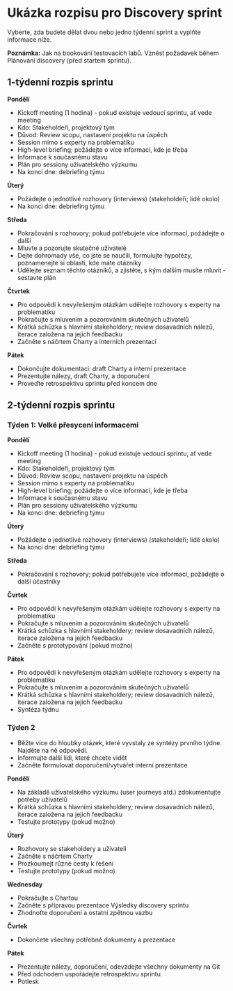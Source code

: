 # Ukázka rozpisu pro Discovery sprint

Vyberte, zda budete dělat dvou nebo jedno týdenní sprint a vyplňte informace níže.

**Poznámka:** Jak na bookování testovacích labů. Vznést požadavek během Plánování discovery (před startem sprintu).

## 1-týdenní rozpis sprintu

**Pondělí**

- Kickoff meeting (1 hodina) - pokud existuje vedoucí sprintu, ať vede meeting
- Kdo: Stakeholdeři, projektový tým
- Důvod: Review scopu, nastavení projektu na úspěch
- Session mimo s experty na problematiku
- High-level briefing; požádejte o více informací, kde je třeba
- Informace k současnému stavu
- Plán pro sessiony uživatelského výzkumu
- Na konci dne: debriefing týmu

**Úterý**

- Požádejte o jednotlivé rozhovory (interviews) (stakeholdeři; lidé okolo)
- Na konci dne: debriefing týmu

**Středa**

- Pokračování s rozhovory; pokud potřebujete více informací, požádejte o další
- Mluvte a pozorujte skutečné uživatelé
- Dejte dohromady vše, co jste se naučili, formulujte hypotézy, poznamenejte si oblasti, kde máte otázníky
- Udělejte seznam těchto otázníků, a zjistěte, s kým dalším musíte mluvit - sestavte plán

**Čtvrtek**

- Pro odpovědi k nevyřešeným otázkám udělejte rozhovory s experty na problematiku
- Pokračujte s mluvením a pozorováním skutečných uživatelů
- Krátká schůzka s hlavními stakeholdery; review dosavadních nálezů, iterace založena na jejich feedbacku
- Začněte s náčrtem Charty a interních prezentací

**Pátek**

- Dokončujte dokumentaci: draft Charty a interní prezentace
- Prezentujte nálezy, draft Charty, a doporučení
- Proveďte retrospektivu sprintu před koncem dne

## 2-týdenní rozpis sprintu

### Týden 1: Velké přesycení informacemi

**Pondělí**

- Kickoff meeting (1 hodina) - pokud existuje vedoucí sprintu, ať vede meeting
- Kdo: Stakeholdeři, projektový tým
- Důvod: Review scopu, nastavení projektu na úspěch
- Session mimo s experty na problematiku
- High-level briefing; požádejte o více informací, kde je třeba
- Informace k současnému stavu
- Plán pro sessiony uživatelského výzkumu
- Na konci dne: debriefing týmu

**Úterý**

- Požádejte o jednotlivé rozhovory (interviews) (stakeholdeři; lidé okolo)
- Na konci dne: debriefing týmu

**Středa**

- Pokračování s rozhovory; pokud potřebujete více informací, požádejte o další účastníky

**Čvrtek**

- Pro odpovědi k nevyřešeným otázkám udělejte rozhovory s experty na problematiku
- Pokračujte s mluvením a pozorováním skutečných uživatelů
- Krátká schůzka s hlavními stakeholdery; review dosavadních nálezů, iterace založena na jejich feedbacku
- Začněte s prototypování (pokud možno)

**Pátek**

- Pro odpovědi k nevyřešeným otázkám udělejte rozhovory s experty na problematiku
- Pokračujte s mluvením a pozorováním skutečných uživatelů
- Krátká schůzka s hlavními stakeholdery; review dosavadních nálezů, iterace založena na jejich feedbacku
- Syntéza týdnu

### Týden 2

- Běžte více do hloubky otázek, které vyvstaly ze syntézy prvního týdne. Najděte na ně odpovědi.
- Informujte další lidi, které chcete vidět
- Začněte formulovat doporučení/vytvářet interní prezentace

**Pondělí**

- Na základě uživatelského výzkumu (user journeys atd.) zdokumentujte potřeby uživatelů
- Krátká schůzka s hlavními stakeholdery; review dosavadních nálezů, iterace založena na jejich feedbacku
- Testujte prototypy (pokud možno)

**Úterý**

- Rozhovory se stakeholdery a uživateli
- Začněte s náčrtem Charty
- Prozkoumejt různé cesty k řešení
- Testujte prototypy (pokud možno)

**Wednesday**

- Pokračujte s Chartou
- Začněte s přípravou prezentace Výsledky discovery sprintu
- Zhodnoťte doporučení a ostatní zpětnou vazbu

**Čvrtek**

- Dokončete všechny potřebné dokumenty a prezentace

**Pátek**

- Prezentujte nálezy, doporučení, odevzdejte všechny dokumenty na Git
- Před odchodem uspořádejte retrospektivu sprintu
- Potlesk